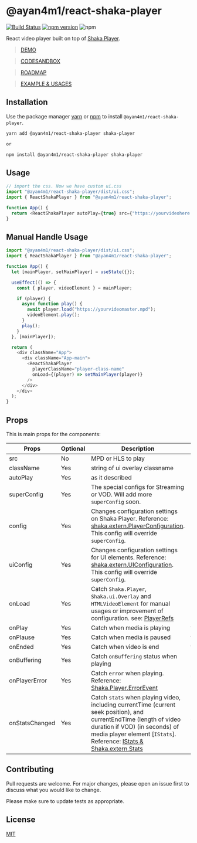 # @ayan4m1/react-shaka-player

[![Build Status](https://app.travis-ci.com/ayan4m1/react-shaka-player.svg?branch=main)](https://app.travis-ci.com/ayan4m1/react-shaka-player) [![npm version](https://badge.fury.io/js/%40ayan4m1%2Freact-shaka-player.svg)](https://badge.fury.io/js/%40ayan4m1%2Freact-shaka-player) ![npm](https://img.shields.io/npm/v/shaka-player?label=shaka-player)

React video player built on top of [Shaka Player](https://github.com/google/shaka-player).

> [DEMO](https://csb-pygk8-ayan4m1.vercel.app/)

> [CODESANDBOX](https://codesandbox.io/s/keen-dewdney-pygk8)

> [ROADMAP](https://github.com/ayan4m1/react-shaka-player/wiki/Initial-Roadmap)

> [EXAMPLE & USAGES](https://github.com/ayan4m1/react-shaka-player/wiki/Usages-&-Examples)

## Installation

Use the package manager [yarn](https://classic.yarnpkg.com/en/) or [npm](https://www.npmjs.com/) to install `@ayan4m1/react-shaka-player`.

```bash
yarn add @ayan4m1/react-shaka-player shaka-player

or

npm install @ayan4m1/react-shaka-player shaka-player
```

## Usage

```javascript
// import the css. Now we have custom ui.css
import "@ayan4m1/react-shaka-player/dist/ui.css";
import { ReactShakaPlayer } from "@ayan4m1/react-shaka-player";

function App() {
  return <ReactShakaPlayer autoPlay={true} src={"https://yourvideohere.mpd"} />;
}
```

## Manual Handle Usage

```javascript
import "@ayan4m1/react-shaka-player/dist/ui.css";
import { ReactShakaPlayer } from "@ayan4m1/react-shaka-player";

function App() {
  let [mainPlayer, setMainPlayer] = useState({});

  useEffect(() => {
    const { player, videoElement } = mainPlayer;

    if (player) {
      async function play() {
        await player.load("https://yourvideomaster.mpd");
        videoElement.play();
      }
      play();
    }
  }, [mainPlayer]);

  return (
    <div className="App">
      <div className="App-main">
        <ReactShakaPlayer
          playerClassName="player-class-name"
          onLoad={(player) => setMainPlayer(player)}
        />
      </div>
    </div>
  );
}
```

## Props

This is main props for the components:

| Props          | Optional | Description                                                                                                                                                                                                                                                                                              | Type                         |
| -------------- | -------- | -------------------------------------------------------------------------------------------------------------------------------------------------------------------------------------------------------------------------------------------------------------------------------------------------------- | ---------------------------- |
| src            | No       | MPD or HLS to play                                                                                                                                                                                                                                                                                       | string                       |
| className      | Yes      | string of ui overlay classname                                                                                                                                                                                                                                                                           | string                       |
| autoPlay       | Yes      | as it described                                                                                                                                                                                                                                                                                          | boolean                      |
| superConfig    | Yes      | The special configs for Streaming or VOD. Will add more `superConfig` soon.                                                                                                                                                                                                                              | string ("STREAMING" / "VOD") |
| config         | Yes      | Changes configuration settings on Shaka Player. Reference: [shaka.extern.PlayerConfiguration](https://shaka-player-demo.appspot.com/docs/api/shaka.extern.html#.PlayerConfiguration). This config will override `superConfig`.                                                                           | object                       |
| uiConfig       | Yes      | Changes configuration settings for UI elements. Reference: [shaka.extern.UIConfiguration](https://shaka-player-demo.appspot.com/docs/api/shaka.extern.html#.UIConfiguration). This config will override `superConfig`.                                                                                   | object                       |
| onLoad         | Yes      | Catch `Shaka.Player`, `Shaka.ui.Overlay` and `HTMLVideoElement` for manual usages or improvement of configuration. see: [PlayerRefs](https://github.com/ayan4m1/react-shaka-player/blob/c4459e31027a08165007d03c9a08ff8a3e5de3dc/src/types/index.ts#L3)                                                  | object: PlayerRefs => func   |
| onPlay         | Yes      | Catch when media is playing                                                                                                                                                                                                                                                                              | func                         |
| onPlause       | Yes      | Catch when media is paused                                                                                                                                                                                                                                                                               | func                         |
| onEnded        | Yes      | Catch when video is end                                                                                                                                                                                                                                                                                  | func                         |
| onBuffering    | Yes      | Catch `onBuffering` status when playing                                                                                                                                                                                                                                                                  | bool => func                 |
| onPlayerError  | Yes      | Catch `error` when playing. Reference: [Shaka.Player.ErrorEvent](https://shaka-player-demo.appspot.com/docs/api/shaka.Player.html#.event:ErrorEvent)                                                                                                                                                     | {Shaka.extern.Error} => func |
| onStatsChanged | Yes      | Catch `stats` when playing video, including currentTime (current seek position), and currentEndTime (length of video duration if VOD) (in seconds) of media player element [`IStats`]. Reference: [IStats & Shaka.extern.Stats](https://shaka-player-demo.appspot.com/docs/api/shaka.extern.html#.Stats) | {Shaka.extern.Stats} => func |

## Contributing

Pull requests are welcome. For major changes, please open an issue first to discuss what you would like to change.

Please make sure to update tests as appropriate.

## License

[MIT](https://choosealicense.com/licenses/mit/)
